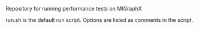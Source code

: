 Repository for running performance tests on MIGraphX

run.sh is the default run script.  Options are listed as comments in the
script.